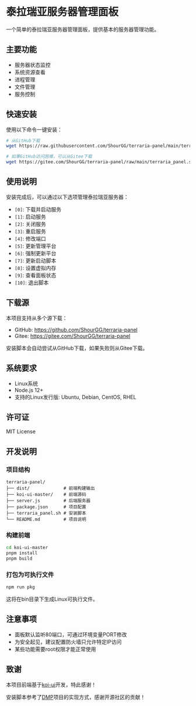 # 泰拉瑞亚服务器管理面板

一个简单的泰拉瑞亚服务器管理面板，提供基本的服务器管理功能。

## 主要功能

- 服务器状态监控
- 系统资源查看
- 进程管理
- 文件管理
- 服务控制

## 快速安装

使用以下命令一键安装：

```bash
# 从GitHub下载
wget https://raw.githubusercontent.com/ShourGG/terraria-panel/main/terraria_panel.sh && chmod +x terraria_panel.sh && ./terraria_panel.sh

# 如果GitHub访问困难，可以从Gitee下载
wget https://gitee.com/ShourGG/terraria-panel/raw/main/terraria_panel.sh && chmod +x terraria_panel.sh && ./terraria_panel.sh
```

## 使用说明

安装完成后，可以通过以下选项管理泰拉瑞亚服务器：

- `[0]`: 下载并启动服务
- `[1]`: 启动服务
- `[2]`: 关闭服务
- `[3]`: 重启服务
- `[4]`: 修改端口
- `[5]`: 更新管理平台
- `[6]`: 强制更新平台
- `[7]`: 更新启动脚本
- `[8]`: 设置虚拟内存
- `[9]`: 查看面板状态
- `[10]`: 退出脚本

## 下载源

本项目支持从多个源下载：

- GitHub: https://github.com/ShourGG/terraria-panel
- Gitee: https://gitee.com/ShourGG/terraria-panel

安装脚本会自动尝试从GitHub下载，如果失败则从Gitee下载。

## 系统要求

- Linux系统
- Node.js 12+
- 支持的Linux发行版: Ubuntu, Debian, CentOS, RHEL

## 许可证

MIT License

## 开发说明

### 项目结构

```
terraria-panel/
├── dist/             # 前端构建输出
├── koi-ui-master/    # 前端源码
├── server.js         # 后端服务器
├── package.json      # 项目配置
├── terraria_panel.sh # 安装脚本
└── README.md         # 项目说明
```

### 构建前端

```bash
cd koi-ui-master
pnpm install
pnpm build
```

### 打包为可执行文件

```bash
npm run pkg
```

这将在bin目录下生成Linux可执行文件。

## 注意事项

- 面板默认监听80端口，可通过环境变量PORT修改
- 为安全起见，建议配置防火墙只允许特定IP访问
- 某些功能需要root权限才能正常使用

## 致谢

本项目前端基于[koi-ui](https://gitee.com/BigCatHome/koi-ui)开发，特此感谢！

安装脚本参考了[DMP](https://github.com/miracleEverywhere/dst-management-platform-api)项目的实现方式，感谢开源社区的贡献！ 